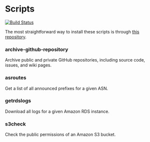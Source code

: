 # Scripts

[![Build Status](https://travis-ci.org/koenrh/shell-scripts.svg?branch=master)](https://travis-ci.org/koenrh/shell-scripts)

The most straightforward way to install these scripts is through [this repository](https://github.com/koenrh/homebrew-scripts).

### archive-github-repository

Archive public and private GitHub repositories, including source code, issues, and wiki pages.

### asroutes

Get a list of all announced prefixes for a given ASN.

### getrdslogs

Download all logs for a given Amazon RDS instance.

### s3check

Check the public permissions of an Amazon S3 bucket.
